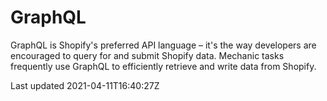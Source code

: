 # GraphQL

GraphQL is Shopify's preferred API language – it's the way developers are encouraged to query for and submit Shopify data. Mechanic tasks frequently use GraphQL to efficiently retrieve and write data from Shopify.

Last updated 2021-04-11T16:40:27Z